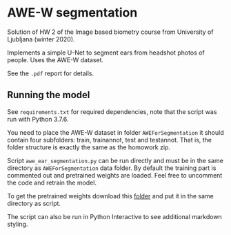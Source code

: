 # AWE-W segmentation

Solution of HW 2 of the Image based biometry course from University of Ljubljana (winter 2020).

Implements a simple U-Net to segment ears from headshot photos of people. Uses the AWE-W dataset.

See the `.pdf` report for details.

## Running the model

See `requirements.txt` for required dependencies, note that the script was run with Python 3.7.6.

You need to place the AWE-W dataset in folder `AWEForSegmentation` it should contain four subfolders: train, trainannot, test and testannot. That is, the folder structure is exactly the same as the homowork zip.

Script `awe_ear_segmentation.py` can be run directly and must be in the same directory as `AWEForSegmentation` data folder. By default the training part is commented out and pretrained weights are loaded. Feel free to uncomment the code and retrain the model.

To get the pretrained weights download this [folder](https://drive.google.com/drive/folders/1gQtIAd3tgV1k3ASHhOnFCidKtPbq-ySJ?usp=sharing) and put it in the same directory as script.

The script can also be run in Python Interactive to see additional markdown styling.
